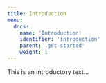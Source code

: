 ```yaml
---
title: Introduction
menu:
  docs:
    name: 'Introduction'
    identifier: 'introduction'
    parent: 'get-started'
    weight: 1
---
```

This is an introductory text...
